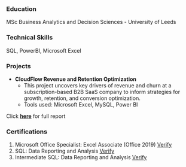 ### Education
MSc Business Analytics and Decision Sciences - University of Leeds

### Technical Skills
SQL, PowerBI, Microsoft Excel

### Projects
- **CloudFlow Revenue and Retention Optimization**
  - This project uncovers key drivers of revenue and churn at a subscription-based B2B SaaS company to inform strategies for growth, retention, and conversion optimization.
  - Tools used: Microsoft Excel, MySQL, Power BI

Click [**<u>here</u>**](https://github.com/savantadarsh/SQL) for full report





### Certifications
1. Microsoft Office Specialist: Excel Associate (Office 2019) [<u>Verify</u>](https://www.credly.com/badges/14bbd20b-611c-49cd-8790-c23d01e0189f/linked_in_profile)
3. SQL: Data Reporting and Analysis [<u>Verify</u>](https://www.linkedin.com/learning/certificates/377288960a11c79cc7e3234af8529dba2c8a52334cb90df1e644831ab2275a2b)
4. Intermediate SQL: Data Reporting and Analysis [<u>Verify</u>](https://www.linkedin.com/learning/certificates/d693f593adbd006453d9eaf6d3a352a7fe5ff4068ad9c04c86370832efd7b9c2)


